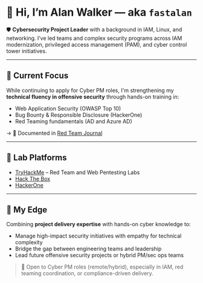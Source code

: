 # 👋 Hi, I’m Alan Walker — aka `fastalan`

🛡️ **Cybersecurity Project Leader** with a background in IAM, Linux, and networking. I’ve led teams and complex security programs across IAM modernization, privileged access management (PAM), and cyber control tower initiatives.

---

## 🎯 Current Focus
While continuing to apply for Cyber PM roles, I'm strengthening my **technical fluency in offensive security** through hands-on training in:
- Web Application Security (OWASP Top 10)
- Bug Bounty & Responsible Disclosure (HackerOne)
- Red Teaming fundamentals (AD and Azure AD)  

→ 📓 Documented in [Red Team Journal](https://github.com/fastalan/red-team-journal)

---

## 🔧 Lab Platforms
- [TryHackMe](https://tryhackme.com/p/fastalan) – Red Team and Web Pentesting Labs
- [Hack The Box](https://app.hackthebox.com/profile/fastalan)
- [HackerOne](https://hackerone.com/fastalan)

---

## 🚀 My Edge
Combining **project delivery expertise** with hands-on cyber knowledge to:
- Manage high-impact security initiatives with empathy for technical complexity
- Bridge the gap between engineering teams and leadership
- Lead future offensive security projects or hybrid PM/sec ops teams

> 📢 Open to Cyber PM roles (remote/hybrid), especially in IAM, red teaming coordination, or compliance-driven delivery.

